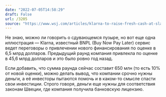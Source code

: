 ```yaml
---
date: "2022-07-05T14:58:29"
draft: False
url: /3205
source: "https://www.wsj.com/articles/klarna-to-raise-fresh-cash-at-slashed-6-5-billion-valuation-11656692324"
---
```


Не знаю, можно ли говорить о сдувающемся пузыре, но вот еще одна иллюстрация — Klarna, известный BNPL (Buy Now Pay Later) сервис ведет переговоры о привлечении нового финансирования по оценке в 6,5 млрд долларов. Предыдущий раунд компания привлекла по оценке в 45,6 млрд долларов и это было ровно год назад.

Если добавить, что сумма раунда сейчас составит 650 млн (то есть 10% от новой оценки), можно делать вывод, что компании срочно нужны деньги, а её инвесторы пытаются помочь и в каком-то смысле спасти свои инвестиции. Строго говоря, деньги еще нужны для соответствия законам Швеции, где компания получила банковскую лицензию.
